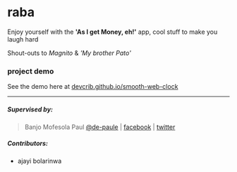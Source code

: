 # raba
Enjoy yourself with the **'As I get Money, eh!'** app, cool stuff to make you laugh hard

Shout-outs to *Magnito* & *'My brother Pato'*

### project demo
See the demo here at [devcrib.github.io/smooth-web-clock](https://devcrib.github.io/smooth-web-clock)

***

##### Supervised by:
>   Banjo Mofesola Paul [@de-paule](https://github.com/De-paule) | 
    [facebook](https://facebook.com/mofesolab) |
    [twitter](https://twitter.com/mpdepaule)

##### Contributors:
* ajayi bolarinwa 
